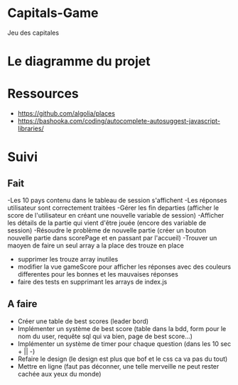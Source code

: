 # Capitals-Game
Jeu des capitales


# Le diagramme du projet

# Ressources
- https://github.com/algolia/places
- https://bashooka.com/coding/autocomplete-autosuggest-javascript-libraries/

# Suivi

## Fait
-Les 10 pays contenu dans le tableau de session s'affichent
-Les réponses utilisateur sont correctement traitées
-Gérer les fin departies (afficher le score de l'utilisateur en créant une nouvelle variable de session)
-Afficher  les détails de la partie qui vient d'être jouée (encore des variable de session)
-Résoudre le problème de nouvelle partie (créer un bouton nouvelle partie dans scorePage et en passant par l'accueil)
-Trouver un maoyen de faire un seul array a la place des trouze en place
- supprimer les trouze array inutiles
- modifier la vue gameScore pour afficher les réponses avec des couleurs differentes pour les bonnes et les mauvaises réponses
- faire des tests en supprimant les arrays de index.js

## A faire
- Créer une table de best scores (leader bord)
- Implémenter un système de best score (table dans la bdd, form pour le nom du user, requête sql qui va bien, page de best score...)
- Implémenter un système de timer pour chaque question (dans les 10 sec + || -)
- Refaire le design (le design est plus que bof et le css ca va pas du tout)
- Mettre en ligne (faut pas déconner, une telle merveille ne peut rester cachée aux yeux du monde)